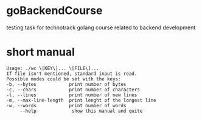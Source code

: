 # goBackendCourse
testing task for technotrack golang course related to backend development

# short manual
    Usage: ./wc \[KEY\]... \[FILE\]...  
    If file isn't mentioned, standard input is read.  
    Possible modes could be set with the keys:  
    -b, --bytes            print number of bytes  
    -c, --chars            print number of characters  
    -l, --lines            print number of new lines  
    -m, --max-line-length  print lenght of the longest line  
    -w, --words            print number of words  
         --help             show this manual and quite
